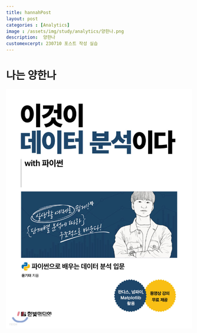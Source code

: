 ```yaml
---  
title: hannahPost 
layout: post  
categories : [Analytics] 
image : /assets/img/study/analytics/양한나.png
description:  양한나
customexcerpt: 230710 포스트 작성 실습
---
```


# 나는 양한나 

![1](/assets/img/study/analytics/양한나.png)